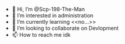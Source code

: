 - 👋 Hi, I’m @Scp-198-The-Man
- 👀 I’m interested in administration
- 🌱 I’m currently learning <<no...>>
- 💞️ I’m looking to collaborate on Devlopment
- 📫 How to reach me idk
